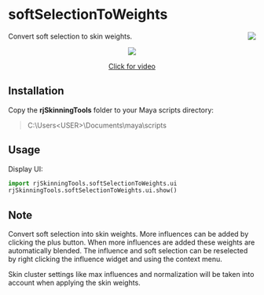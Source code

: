 # softSelectionToWeights
<img align="right" src="https://github.com/robertjoosten/rjSkinningTools/blob/master/icons/softSelectionToWeights.png">
Convert soft selection to skin weights.

<p align="center"><img src="https://github.com/robertjoosten/rjSkinningTools/blob/master/softSelectionToWeights/README.png"></p>
<a href="https://vimeo.com/121190357" target="_blank"><p align="center">Click for video</p></a>

## Installation
Copy the **rjSkinningTools** folder to your Maya scripts directory:
> C:\Users\<USER>\Documents\maya\scripts

## Usage
Display UI:
```python
import rjSkinningTools.softSelectionToWeights.ui
rjSkinningTools.softSelectionToWeights.ui.show()
```
 
## Note
Convert soft selection into skin weights. More influences can be added by clicking the plus button. When more influences are added these weights are automatically blended. The influence and soft selection can be reselected by right clicking the influence widget and using the context menu. 
    
Skin cluster settings like max influences and normalization will be taken into account when applying the skin weights.